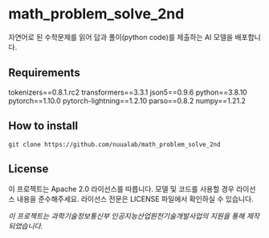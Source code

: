 # math_problem_solve_2nd
자연어로 된 수학문제를 읽어 답과 풀이(python code)를 제출하는 AI 모델을 배포합니다.

## Requirements
tokenizers==0.8.1.rc2
transformers==3.3.1
json5==0.9.6
python==3.8.10
pytorch==1.10.0
pytorch-lightning==1.2.10
parso==0.8.2
numpy==1.21.2

## How to install

```
git clone https://github.com/nuualab/math_problem_solve_2nd
```

## License
이 프로젝트는 Apache 2.0 라이선스를 따릅니다. 모델 및 코드를 사용할 경우 라이선스 내용을 준수해주세요. 라이선스 전문은 LICENSE 파일에서 확인하실 수 있습니다.

*이 프로젝트는 과학기술정보통신부 인공지능산업원천기술개발사업의 지원을 통해 제작 되었습니다.*
